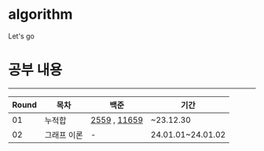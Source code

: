 # algorithm
Let's go

# 공부 내용
---
| Round | 목차 | 백준 | 기간 |
| --- | --- | --- | --- |
| 01 | 누적합 | [2559](https://www.acmicpc.net/problem/2559) , [11659](https://www.acmicpc.net/problem/11659) | ~23.12.30 |
| 02 | 그래프 이론 | - | 24.01.01~24.01.02 |
